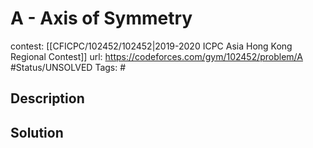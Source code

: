 # A - Axis of Symmetry

contest: [[CFICPC/102452/102452|2019-2020 ICPC Asia Hong Kong Regional Contest]]
url: https://codeforces.com/gym/102452/problem/A
#Status/UNSOLVED
Tags: #

## Description

## Solution

